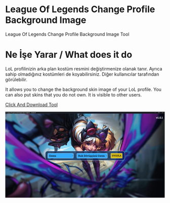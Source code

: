 # League Of Legends Change Profile Background Image
 League Of Legends Change Profile Background Image Tool

# Ne İşe Yarar / What does it do
LoL profilinizin arka plan kostüm resmini değiştirmenize olanak tanır. Ayrıca sahip olmadığınız kostümleri de koyabilirsiniz. Diğer kullanıcılar tarafından görülebilir.

It allows you to change the background skin image of your LoL profile. You can also put skins that you do not own. It is visible to other users.

[Click And Download Tool](https://github.com/Tortudereli/League-Of-Legends-Change-Profile-Background-Image/releases/download/1.0.1/League-Of-Legends-Change-Background-Setup-1.0.1.exe)

![](Screenshot.png)